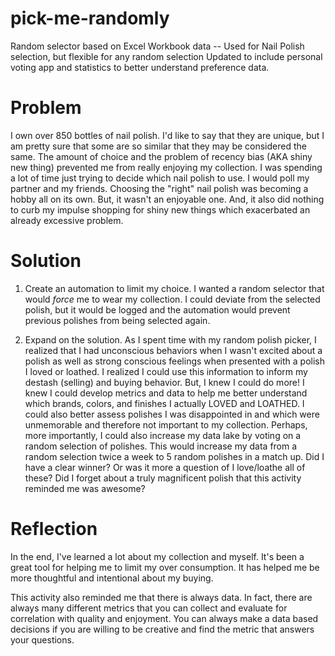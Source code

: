 # pick-me-randomly
Random selector based on Excel Workbook data -- Used for Nail Polish selection, but flexible for any random selection
Updated to include personal voting app and statistics to better understand preference data. 

# Problem 
I own over 850 bottles of nail polish. I'd like to say that they are unique, but I am pretty sure that some are so similar that they may be considered the same. 
The amount of choice and the problem of recency bias (AKA shiny new thing) prevented me from really enjoying my collection. I was spending a lot of time just trying to decide which nail polish to use. I would poll my partner and my friends. Choosing the "right" nail polish was becoming a hobby all on its own. But, it wasn't an enjoyable one. And, it also did nothing to curb my impulse shopping for shiny new things which exacerbated an already excessive problem. 

# Solution
1. Create an automation to limit my choice. I wanted a random selector that would *force* me to wear my collection. I could deviate from the selected polish, but it would be logged and the automation would prevent previous polishes from being selected again.

2. Expand on the solution. As I spent time with my random polish picker, I realized that I had unconscious behaviors when I wasn't excited about a polish as well as strong conscious feelings when presented with a polish I loved or loathed. I realized I could use this information to inform my destash (selling) and buying behavior. But, I knew I could do more! I knew I could develop metrics and data to help me better understand which brands, colors, and finishes I actually LOVED and LOATHED. I could also better assess polishes I was disappointed in and which were unmemorable and therefore not important to my collection. 
Perhaps, more importantly, I could also increase my data lake by voting on a random selection of polishes. This would increase my data from a random selection twice a week to 5 random polishes in a match up. Did I have a clear winner? Or was it more a question of I love/loathe all of these? Did I forget about a truly magnificent polish that this activity reminded me was awesome?

# Reflection
In the end, I've learned a lot about my collection and myself. It's been a great tool for helping me to limit my over consumption. It has helped me be more thoughtful and intentional about my buying. 

This activity also reminded me that there is always data. In fact, there are always many different metrics that you can collect and evaluate for correlation with quality and enjoyment. You can always make a data based decisions if you are willing to be creative and find the metric that answers your questions.  
